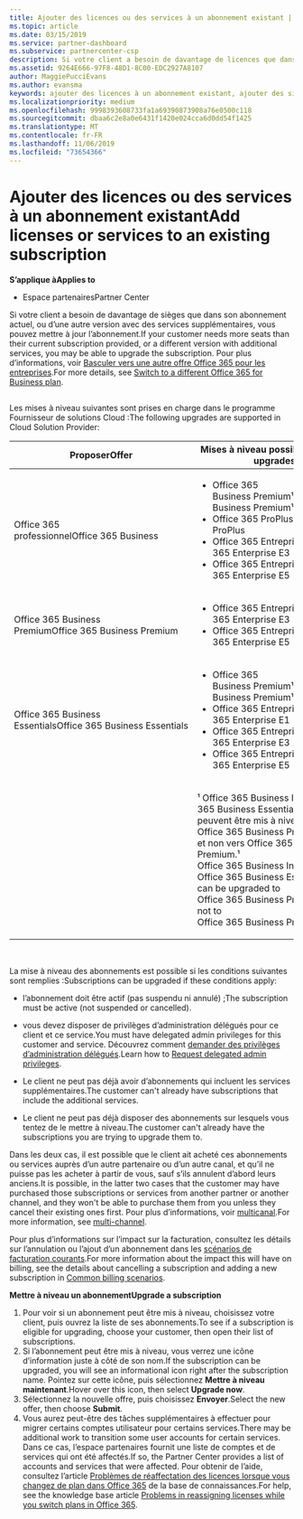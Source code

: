 ```yaml
---
title: Ajouter des licences ou des services à un abonnement existant | Espace partenaires
ms.topic: article
ms.date: 03/15/2019
ms.service: partner-dashboard
ms.subservice: partnercenter-csp
description: Si votre client a besoin de davantage de licences que dans son abonnement actuel, ou d’une autre version avec des services supplémentaires, vous pouvez mettre à jour l’abonnement.
ms.assetid: 9264E666-97F8-48D1-8C00-EDC2927A8107
author: MaggiePucciEvans
ms.author: evansma
keywords: ajouter des licences à un abonnement existant, ajouter des sièges à un abonnement existant, modifier un abonnement, changer d'abonnement, acheter des licences supplémentaires pour un client
ms.localizationpriority: medium
ms.openlocfilehash: 9998393608733fa1a69390873908a76e0500c118
ms.sourcegitcommit: dbaa6c2e8a0e6431f1420e024cca6d0dd54f1425
ms.translationtype: MT
ms.contentlocale: fr-FR
ms.lasthandoff: 11/06/2019
ms.locfileid: "73654366"
---
```

# <a name="add-licenses-or-services-to-an-existing-subscription"></a><span data-ttu-id="5eb54-104">Ajouter des licences ou des services à un abonnement existant</span><span class="sxs-lookup"><span data-stu-id="5eb54-104">Add licenses or services to an existing subscription</span></span>

<span data-ttu-id="5eb54-105">**S’applique à**</span><span class="sxs-lookup"><span data-stu-id="5eb54-105">**Applies to**</span></span>

-  <span data-ttu-id="5eb54-106">Espace partenaires</span><span class="sxs-lookup"><span data-stu-id="5eb54-106">Partner Center</span></span>

<span data-ttu-id="5eb54-107">Si votre client a besoin de davantage de sièges que dans son abonnement actuel, ou d’une autre version avec des services supplémentaires, vous pouvez mettre à jour l’abonnement.</span><span class="sxs-lookup"><span data-stu-id="5eb54-107">If your customer needs more seats than their current subscription provided, or a different version with additional services, you may be able to upgrade the subscription.</span></span> <span data-ttu-id="5eb54-108">Pour plus d’informations, voir [Basculer vers une autre offre Office&nbsp;365 pour les entreprises](https://go.microsoft.com/fwlink/p/?LinkId=723577).</span><span class="sxs-lookup"><span data-stu-id="5eb54-108">For more details, see [Switch to a different Office 365 for Business plan](https://go.microsoft.com/fwlink/p/?LinkId=723577).</span></span>

## <a href="" id="upgradesubscription"></a>


<span data-ttu-id="5eb54-109">Les mises à niveau suivantes sont prises en charge dans le programme Fournisseur de solutions Cloud&nbsp;:</span><span class="sxs-lookup"><span data-stu-id="5eb54-109">The following upgrades are supported in Cloud Solution Provider:</span></span>

<table>
<colgroup>
<col width="50%" />
<col width="50%" />
</colgroup>
<thead>
<tr class="header">
<th><span data-ttu-id="5eb54-110">Proposer</span><span class="sxs-lookup"><span data-stu-id="5eb54-110">Offer</span></span></th>
<th><span data-ttu-id="5eb54-111">Mises à niveau possibles</span><span class="sxs-lookup"><span data-stu-id="5eb54-111">Possible upgrades</span></span></th>
</tr>
</thead>
<tbody>
<tr class="odd">
<td><span data-ttu-id="5eb54-112">Office 365 professionnel</span><span class="sxs-lookup"><span data-stu-id="5eb54-112">Office 365 Business</span></span></td>
<td><ul>
<li><span data-ttu-id="5eb54-113">Office&nbsp;365 Business&nbsp;Premium¹</span><span class="sxs-lookup"><span data-stu-id="5eb54-113">Office 365 Business Premium¹</span></span></li>
<li><span data-ttu-id="5eb54-114">Office 365 ProPlus</span><span class="sxs-lookup"><span data-stu-id="5eb54-114">Office 365 ProPlus</span></span></li>
<li><span data-ttu-id="5eb54-115">Office 365 Entreprise E3</span><span class="sxs-lookup"><span data-stu-id="5eb54-115">Office 365 Enterprise E3</span></span></li>
<li><span data-ttu-id="5eb54-116">Office 365 Entreprise E5</span><span class="sxs-lookup"><span data-stu-id="5eb54-116">Office 365 Enterprise E5</span></span></li>
</ul></td>
</tr>
<tr class="even">
<td><span data-ttu-id="5eb54-117">Office 365 Business Premium</span><span class="sxs-lookup"><span data-stu-id="5eb54-117">Office 365 Business Premium</span></span></td>
<td><ul>
<li><span data-ttu-id="5eb54-118">Office 365 Entreprise E3</span><span class="sxs-lookup"><span data-stu-id="5eb54-118">Office 365 Enterprise E3</span></span></li>
<li><span data-ttu-id="5eb54-119">Office 365 Entreprise E5</span><span class="sxs-lookup"><span data-stu-id="5eb54-119">Office 365 Enterprise E5</span></span></li>
</ul></td>
</tr>
<tr class="odd">
<td><span data-ttu-id="5eb54-120">Office 365 Business Essentials</span><span class="sxs-lookup"><span data-stu-id="5eb54-120">Office 365 Business Essentials</span></span></td>
<td><ul>
<li><span data-ttu-id="5eb54-121">Office&nbsp;365 Business&nbsp;Premium¹</span><span class="sxs-lookup"><span data-stu-id="5eb54-121">Office 365 Business Premium¹</span></span></li>
<li><span data-ttu-id="5eb54-122">Office&nbsp;365 Entreprise&nbsp;E1</span><span class="sxs-lookup"><span data-stu-id="5eb54-122">Office 365 Enterprise E1</span></span></li>
<li><span data-ttu-id="5eb54-123">Office 365 Entreprise E3</span><span class="sxs-lookup"><span data-stu-id="5eb54-123">Office 365 Enterprise E3</span></span></li>
<li><span data-ttu-id="5eb54-124">Office 365 Entreprise E5</span><span class="sxs-lookup"><span data-stu-id="5eb54-124">Office 365 Enterprise E5</span></span></li>
</ul></td>
</tr>
<tr class="even">
<td></td>
<td><p><span data-ttu-id="5eb54-125">¹ Office 365 Business Inde et Office 365 Business Essentials Inde peuvent être mis à niveau vers Office 365 Business Premium Inde, et non vers Office 365 Business Premium.</span><span class="sxs-lookup"><span data-stu-id="5eb54-125">¹ Office 365 Business India and Office 365 Business Essentials India can be upgraded to Office 365 Business Premium India, not to Office 365 Business Premium.</span></span></p></td>
</tr>
</tbody>
</table>

 

<span data-ttu-id="5eb54-126">La mise à niveau des abonnements est possible si les conditions suivantes sont remplies&nbsp;:</span><span class="sxs-lookup"><span data-stu-id="5eb54-126">Subscriptions can be upgraded if these conditions apply:</span></span>

-   <span data-ttu-id="5eb54-127">l’abonnement doit être actif (pas suspendu ni annulé)&nbsp;;</span><span class="sxs-lookup"><span data-stu-id="5eb54-127">The subscription must be active (not suspended or cancelled).</span></span>

-   <span data-ttu-id="5eb54-128">vous devez disposer de privilèges d’administration délégués pour ce client et ce service.</span><span class="sxs-lookup"><span data-stu-id="5eb54-128">You must have delegated admin privileges for this customer and service.</span></span> <span data-ttu-id="5eb54-129">Découvrez comment [demander des privilèges d’administration délégués](request-a-relationship-with-a-customer.md).</span><span class="sxs-lookup"><span data-stu-id="5eb54-129">Learn how to [Request delegated admin privileges](request-a-relationship-with-a-customer.md).</span></span>

-   <span data-ttu-id="5eb54-130">Le client ne peut pas déjà avoir d’abonnements qui incluent les services supplémentaires.</span><span class="sxs-lookup"><span data-stu-id="5eb54-130">The customer can't already have subscriptions that include the additional services.</span></span>

-   <span data-ttu-id="5eb54-131">Le client ne peut pas déjà disposer des abonnements sur lesquels vous tentez de le mettre à niveau.</span><span class="sxs-lookup"><span data-stu-id="5eb54-131">The customer can't already have the subscriptions you are trying to upgrade them to.</span></span>

<span data-ttu-id="5eb54-132">Dans les deux cas, il est possible que le client ait acheté ces abonnements ou services auprès d’un autre partenaire ou d’un autre canal, et qu’il ne puisse pas les acheter à partir de vous, sauf s’ils annulent d’abord leurs anciens.</span><span class="sxs-lookup"><span data-stu-id="5eb54-132">It is possible, in the latter two cases that the customer may have purchased those subscriptions or services from another partner or another channel, and they won't be able to purchase them from you unless they cancel their existing ones first.</span></span> <span data-ttu-id="5eb54-133">Pour plus d’informations, voir [multicanal](multichannel.md).</span><span class="sxs-lookup"><span data-stu-id="5eb54-133">For more information, see [multi-channel](multichannel.md).</span></span>

<span data-ttu-id="5eb54-134">Pour plus d’informations sur l’impact sur la facturation, consultez les détails sur l’annulation ou l’ajout d’un abonnement dans les [scénarios de facturation courants](common-billing-scenarios.md).</span><span class="sxs-lookup"><span data-stu-id="5eb54-134">For more information about the impact this will have on billing, see the details about cancelling a subscription and adding a new subscription in [Common billing scenarios](common-billing-scenarios.md).</span></span>

<span data-ttu-id="5eb54-135">**Mettre à niveau un abonnement**</span><span class="sxs-lookup"><span data-stu-id="5eb54-135">**Upgrade a subscription**</span></span>

1.  <span data-ttu-id="5eb54-136">Pour voir si un abonnement peut être mis à niveau, choisissez votre client, puis ouvrez la liste de ses abonnements.</span><span class="sxs-lookup"><span data-stu-id="5eb54-136">To see if a subscription is eligible for upgrading, choose your customer, then open their list of subscriptions.</span></span>
2.  <span data-ttu-id="5eb54-137">Si l’abonnement peut être mis à niveau, vous verrez une icône d’information juste à côté de son nom.</span><span class="sxs-lookup"><span data-stu-id="5eb54-137">If the subscription can be upgraded, you will see an informational icon right after the subscription name.</span></span> <span data-ttu-id="5eb54-138">Pointez sur cette icône, puis sélectionnez **Mettre à niveau maintenant**.</span><span class="sxs-lookup"><span data-stu-id="5eb54-138">Hover over this icon, then select **Upgrade now**.</span></span>
3.  <span data-ttu-id="5eb54-139">Sélectionnez la nouvelle offre, puis choisissez **Envoyer**.</span><span class="sxs-lookup"><span data-stu-id="5eb54-139">Select the new offer, then choose **Submit**.</span></span>
4.  <span data-ttu-id="5eb54-140">Vous aurez peut-être des tâches supplémentaires à effectuer pour migrer certains comptes utilisateur pour certains services.</span><span class="sxs-lookup"><span data-stu-id="5eb54-140">There may be additional work to transition some user accounts for certain services.</span></span> <span data-ttu-id="5eb54-141">Dans ce cas, l’espace partenaires fournit une liste de comptes et de services qui ont été affectés.</span><span class="sxs-lookup"><span data-stu-id="5eb54-141">If so, the Partner Center provides a list of accounts and services that were affected.</span></span> <span data-ttu-id="5eb54-142">Pour obtenir de l’aide, consultez l’article [Problèmes de réaffectation des licences lorsque vous changez de plan dans Office&nbsp;365](https://go.microsoft.com/fwlink/p/?LinkId=723576) de la base de connaissances.</span><span class="sxs-lookup"><span data-stu-id="5eb54-142">For help, see the knowledge base article [Problems in reassigning licenses while you switch plans in Office 365](https://go.microsoft.com/fwlink/p/?LinkId=723576).</span></span>

 

 



